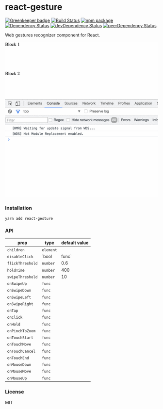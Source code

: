# react-gesture

[![Greenkeeper badge](https://badges.greenkeeper.io/andcards/react-gesture.svg)](https://greenkeeper.io/)
[![Build Status](https://travis-ci.org/andcards/react-gesture.svg?branch=master)](https://travis-ci.org/andcards/react-gesture)
[![npm package](https://badge.fury.io/js/react-gesture.svg)](https://www.npmjs.org/package/react-gesture)
[![Dependency Status](https://david-dm.org/andcards/react-gesture.svg)](https://david-dm.org/andcards/react-gesture)
[![devDependency Status](https://david-dm.org/andcards/react-gesture/dev-status.svg)](https://david-dm.org/andcards/react-gesture#info=devDependencies)
[![peerDependency Status](https://david-dm.org/andcards/react-gesture/peer-status.svg)](https://david-dm.org/andcards/react-gesture#info=peerDependencies)

Web gestures recognizer component for React.

![](https://github.com/andcards/react-gesture/blob/master/demo.gif)

### Installation

```
yarn add react-gesture
```

### API

prop               | type                  | default value
-------------------|-----------------------|--------------
`children`         | `element`             |
`disableClick`     | `bool | func`         |
`flickThreshold`   | `number`              | 0.6
`holdTime`         | `number`              | 400
`swipeThreshold`   | `number`              | 10
`onSwipeUp`        | `func`                |
`onSwipeDown`      | `func`                |
`onSwipeLeft`      | `func`                |
`onSwipeRight`     | `func`                |
`onTap`            | `func`                |
`onClick`          | `func`                |
`onHold`           | `func`                |
`onPinchToZoom`    | `func`                |
`onTouchStart`     | `func`                |
`onTouchMove`      | `func`                |
`onTouchCancel`    | `func`                |
`onTouchEnd`       | `func`                |
`onMouseDown`      | `func`                |
`onMouseMove`      | `func`                |
`onMouseUp`        | `func`                |

### License

MIT
